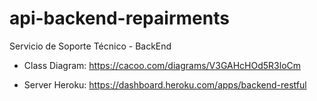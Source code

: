 # api-backend-repairments
Servicio de Soporte Técnico - BackEnd

- Class Diagram: 
https://cacoo.com/diagrams/V3GAHcHOd5R3loCm

- Server Heroku:
https://dashboard.heroku.com/apps/backend-restful
